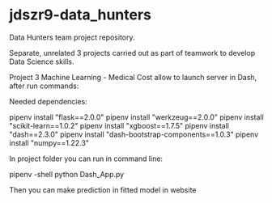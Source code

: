 # jdszr9-data_hunters
Data Hunters team project repository.

Separate, unrelated 3 projects carried out as part of teamwork to develop Data Science skills.


Project 3 Machine Learning - Medical Cost allow to launch server in Dash, after run commands:

Needed dependencies:

pipenv install "flask==2.0.0"
pipenv install "werkzeug==2.0.0"
pipenv install "scikit-learn==1.0.2"
pipenv install "xgboost==1.7.5"
pipenv install "dash==2.3.0"
pipenv install "dash-bootstrap-components==1.0.3"
pipenv install "numpy==1.22.3"

In project folder you can run in command line:


pipenv -shell
python Dash_App.py

Then you can make prediction in fitted model in website


